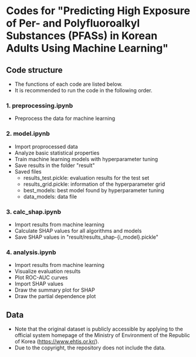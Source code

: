 # Codes for "Predicting High Exposure of Per- and Polyfluoroalkyl Substances (PFASs) in Korean Adults Using Machine Learning"

## Code structure
- The functions of each code are listed below.
- It is recommended to run the code in the following order.

### 1. preprocessing.ipynb
   - Preprocess the data for machine learning

### 2. model.ipynb
   - Import proprocessed data
   - Analyze basic statistical properties
   - Train machine learning models with hyperparameter tuning
   - Save results in the folder "result"
   - Saved files
     - results_test.pickle: evaluation results for the test set
     - results_grid.pickle: information of the hyperparameter grid
     - best_models: best model found by hyperparameter tuning
     - data_models: data file

### 3. calc_shap.ipynb
   - Import results from machine learning
   - Calculate SHAP values for all algorithms and models
   - Save SHAP values in "result/results_shap-{i_model}.pickle"

### 4. analysis.ipynb
   - Import results from machine learning
   - Visualize evaluation results
   - Plot ROC-AUC curves
   - Import SHAP values
   - Draw the summary plot for SHAP
   - Draw the partial dependence plot

## Data
   - Note that the original dataset is publicly accessible by applying to the official system homepage of the Ministry of Environment of the Republic of Korea (https://www.ehtis.or.kr/).
   - Due to the copyright, the repository does not include the data.

